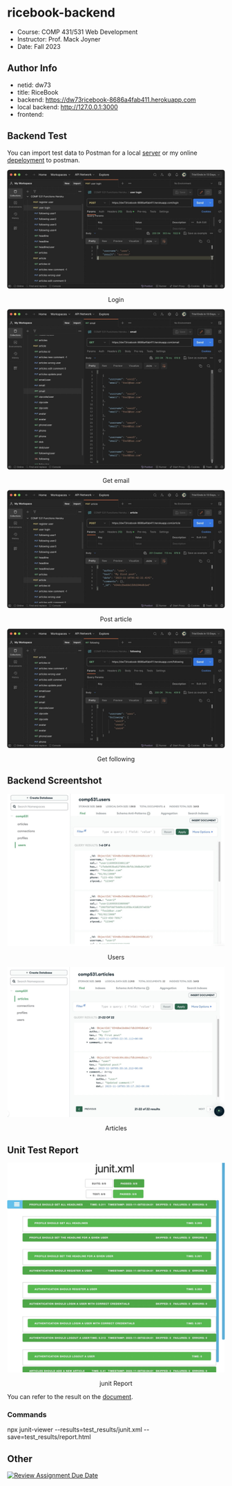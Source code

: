 # ricebook-backend
* Course: COMP 431/531 Web Development
* Instructor: Prof. Mack Joyner
* Date: Fall 2023
## Author Info
* netid: dw73
* title: RiceBook
* backend: https://dw73ricebook-8686a4fab411.herokuapp.com
* local backend: http://127.0.0.1:3000
* frontend: 


## Backend Test
You can import test data to Postman for a local [server](./postman_test/local/) or my online [depeloyment](./postman_test/server/) to postman.

![MongoDB users](./public/post_login.jpeg)
<p align="center">Login</p>

![MongoDB users](./public/get_email.jpeg)
<p align="center">Get email</p>

![MongoDB users](./public/post_article.jpeg)
<p align="center">Post article</p>

![MongoDB users](./public/get_following.jpeg)
<p align="center">Get following</p>


## Backend Screentshot
![MongoDB users](./public/users.jpeg)
<p align="center">Users</p>

![MongoDB articles](./public/articles.jpeg)
<p align="center">Articles</p>

## Unit Test Report
![login page](./public/result.jpeg)
<p align="center">junit Report</p>

You can refer to the result on the [document](./test_results/report.html).
### Commands
npx junit-viewer --results=test_results/junit.xml --save=test_results/report.html





## Other
[![Review Assignment Due Date](https://classroom.github.com/assets/deadline-readme-button-24ddc0f5d75046c5622901739e7c5dd533143b0c8e959d652212380cedb1ea36.svg)](https://classroom.github.com/a/l5y0LJwG)
